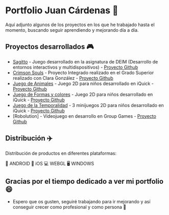 
# Portfolio Juan Cárdenas 📓

Aquí adjunto algunos de los proyectos en los que he trabajado hasta el momento, buscando seguir aprendiendo y mejorando día a día.

## Proyectos desarrollados 🎮

* [Sagitto](https://www.linkedin.com/posts/jcardenasdeveloper_crecimientoprofesional-crecimientopersonal-activity-6810664159898808320-r2qO) - Juego desarrollado en la asignatura de DEIM (Desarrollo de entornos interactivos y multidispositivos) - [Proyecto Github](https://github.com/juacarchi/Sagitto_Prototype.git)
* [Crimson Souls](https://www.linkedin.com/posts/jcardenasdeveloper_developer-crecimiento-unity-activity-6810954971614326784-32qr) - Proyecto Integrado realizado en el Grado Superior realizado con Clara González - [Proyecto Github](https://github.com/juacarchi/CrimsonSouls.git)
* [Juego de Animales](https://app.iquick.es/iquick+/animalscube/) - Juego 2D para niños desarrollado en iQuick - [Proyecto Github](https://github.com/juacarchi/animalsCube.git)
* [Juego de Formas y colores](https://app.iquick.es/iquick+/colorshapes/) - Juego 2D para niños desarrollado en iQuick - [Proyecto Github](https://github.com/juacarchi/colorShapes.git)
* [Juego de la Temporalidad](https://app.iquick.es/iquick+/temporalitygames/) - 3 minijuegos 2D para niños desarrollado en iQuick - [Proyecto Github](https://github.com/juacarchi/temporalityGame.git)
* [Robolution] - Videojuego en desarrollo en Group Games - [Proyecto Github](https://github.com/juacarchi/RobolutionTest.git)

## Distribución ✈️

Distribución de productos en diferentes plataformas:

📱 ANDROID
📱 iOS
💻 WEBGL
🖥️ WINDOWS
## Gracias por el tiempo dedicado a ver mi portfolio 😄

* Espero que os gusten, seguiré trabajando para ir mejorando y así conseguir crecer como profesional y como persona 🚀
